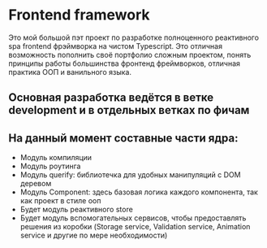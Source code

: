 # Frontend framework

Это мой большой пэт проект по разработке полноценного реактивного spa frontend фрэймворка на чистом Typescript. Это отличная возможность пополнить своё портфолио сложным проектом, понять принципы работы большинства фронтенд фреймворков, отличная практика ООП и ванильного языка.

## Основная разработка ведётся в ветке development и в отдельных ветках по фичам

## На данный момент составные части ядра:
* Модуль компиляции 
* Модуль роутинга
* Модуль querify: библиотечка для удобных манипуляций с DOM деревом
* Модуль Component: здесь базовая логика каждого компонента, так как проект в стиле ооп
* Будет модуль реактивного store
* Будет модуль вспомогательных сервисов, чтобы предоставлять решения из коробки (Storage service, Validation service, Animation service и другие по мере необходимости)

